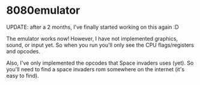 # 8080emulator

UPDATE: after a 2 months, I've finally started working on this again :D

The emulator works now! However, I have not implemented graphics, sound, or input yet. So when you run you'll only see the CPU flags/registers and opcodes. 

Also, I've only implemented the opcodes that Space invaders uses (yet). So you'll need to find a space invaders rom somewhere on the internet (it's easy to find).
